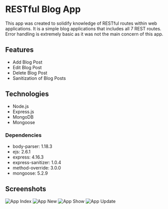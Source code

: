 # RESTful Blog App
This app was created to solidify knowledge of RESTful routes within web applications.  It is a simple blog applications that includes all 7 REST routes.  Error handling is extremely basic as it was not the main concern of this app.

## Features
* Add Blog Post
* Edit Blog Post
* Delete Blog Post
* Sanitization of Blog Posts

## Technologies
* Node.js
* Express.js
* MongoDB
* Mongoose

### Dependencies
* body-parser: 1.18.3
* ejs: 2.6.1
* express: 4.16.3
* express-sanitizer: 1.0.4
* method-override: 3.0.0
* mongoose: 5.2.9

## Screenshots
![App Index](https://www.ngrinsell.com/wp-content/uploads/2018/08/portfolio_RESTfulBlog_index.png)
![App New](https://www.ngrinsell.com/wp-content/uploads/2018/08/portfolio_RESTfulBlog_newPost.png)
![App Show](https://www.ngrinsell.com/wp-content/uploads/2018/08/portfolio_RESTfulBlog_showPost.png)
![App Update](https://www.ngrinsell.com/wp-content/uploads/2018/08/portfolio_RESTfulBlog_editPost.png)